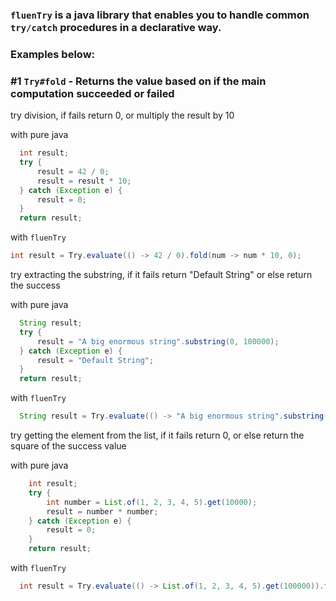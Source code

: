 ### `fluenTry` is a java library that enables you to handle common `try/catch` procedures in a declarative way.
### Examples below: 
### #1 `Try#fold` - Returns the value based on if the main computation succeeded or failed
try division, if fails return 0, or multiply the result by 10

with pure java
```java
  int result;
  try {
      result = 42 / 0;
      result = result * 10;
  } catch (Exception e) {
      result = 0;
  }
  return result;
```

with `fluenTry`
```java
int result = Try.evaluate(() -> 42 / 0).fold(num -> num * 10, 0);
```

try extracting the substring, if it fails return "Default String" or else return the success

with pure java
```java
  String result;
  try {
      result = "A big enormous string".substring(0, 100000);
  } catch (Exception e) {
      result = "Default String";
  }
  return result;
```

with `fluenTry`
```java
  String result = Try.evaluate(() -> "A big enormous string".substring(0, 100000)).fold(Function.identity(), "Default String");
```

try getting the element from the list, if it fails return 0, or else return the square of the success value

with pure java
```java
    int result;
    try {
        int number = List.of(1, 2, 3, 4, 5).get(10000);
        result = number * number;
    } catch (Exception e) {
        result = 0;
    }
    return result;
```

with `fluenTry`
```java
  int result = Try.evaluate(() -> List.of(1, 2, 3, 4, 5).get(100000)).fold(i -> i * i, 0);
```

